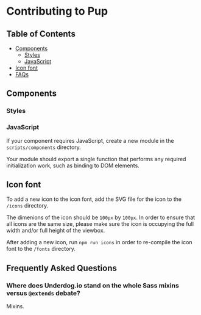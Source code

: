 # Contributing to Pup

## Table of Contents

- [Components](#components)
  - [Styles](#styles)
  - [JavaScript](#javascript)
- [Icon font](#icon-font)
- [FAQs](#frequently-asked-questions)

## Components

### Styles

### JavaScript

If your component requires JavaScript, create a new module in the `scripts/components` directory.

Your module should export a single function that performs any required initialization work, such as
binding to DOM elements.

## Icon font

To add a new icon to the icon font, add the SVG file for the icon to the `/icons` directory.

The dimenions of the icon should be `100px` by `100px`.
In order to ensure that all icons are the same size, please make sure the icon is
occupying the full width and/or full height of the viewbox.

After adding a new icon, run `npm run icons` in order to re-compile the icon font
to the `/fonts` directory.

## Frequently Asked Questions

### Where does Underdog.io stand on the whole Sass mixins versus `@extends` debate?

Mixins.
